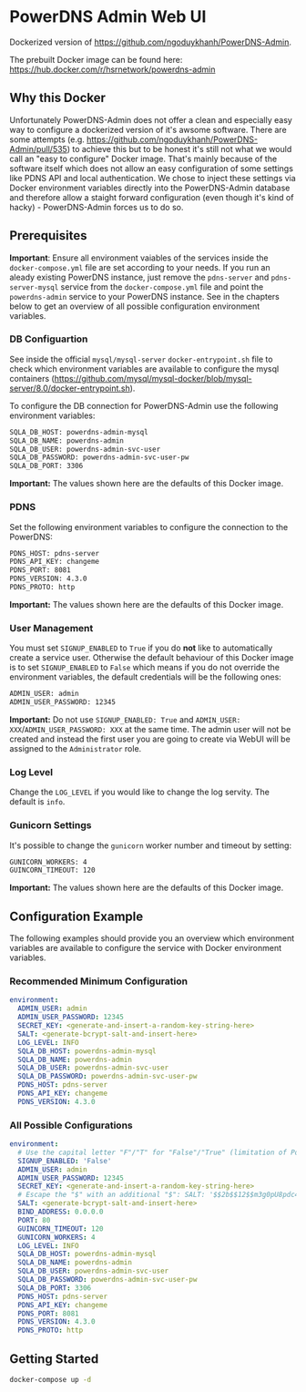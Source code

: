 # PowerDNS Admin Web UI
Dockerized version of https://github.com/ngoduykhanh/PowerDNS-Admin.

The prebuilt Docker image can be found here: https://hub.docker.com/r/hsrnetwork/powerdns-admin

## Why this Docker
Unfortunately PowerDNS-Admin does not offer a clean and especially easy way to configure a dockerized version of it's awsome software. There are some attempts (e.g. https://github.com/ngoduykhanh/PowerDNS-Admin/pull/535) to achieve this but to be honest it's still not what we would call an "easy to configure" Docker image. That's mainly because of the software itself which does not allow an easy configuration of some settings like PDNS API and local authentication. We chose to inject these settings via Docker environment variables directly into the PowerDNS-Admin database and therefore allow a staight forward configuration (even though it's kind of hacky) - PowerDNS-Admin forces us to do so.

## Prerequisites
**Important**: Ensure all environment vaiables of the services inside the `docker-compose.yml` file are set according to your needs. If you run an aleady existing PowerDNS instance, just remove the `pdns-server` and `pdns-server-mysql` service from the `docker-compose.yml` file and point the `powerdns-admin` service to your PowerDNS instance. See in the chapters below to get an overview of all possible configuration environment variables.

### DB Configuartion
See inside the official `mysql/mysql-server` `docker-entrypoint.sh` file to check which environment variables are available to configure the mysql containers (https://github.com/mysql/mysql-docker/blob/mysql-server/8.0/docker-entrypoint.sh).

To configure the DB connection for PowerDNS-Admin use the following environment variables:
```bash
SQLA_DB_HOST: powerdns-admin-mysql
SQLA_DB_NAME: powerdns-admin
SQLA_DB_USER: powerdns-admin-svc-user
SQLA_DB_PASSWORD: powerdns-admin-svc-user-pw
SQLA_DB_PORT: 3306
```
**Important:** The values shown here are the defaults of this Docker image.

### PDNS
Set the following environment variables to configure the connection to the PowerDNS:
```bash
PDNS_HOST: pdns-server
PDNS_API_KEY: changeme
PDNS_PORT: 8081
PDNS_VERSION: 4.3.0
PDNS_PROTO: http
```
**Important:** The values shown here are the defaults of this Docker image.

### User Management
You must set `SIGNUP_ENABLED` to `True` if you do **not** like to automatically create a service user. Otherwise the default behaviour of this Docker image is to set `SIGNUP_ENABLED` to `False` which means if you do not override the environment variables, the default credentials will be the following ones:

```bash
ADMIN_USER: admin
ADMIN_USER_PASSWORD: 12345
```

**Important:** Do not use `SIGNUP_ENABLED: True` and `ADMIN_USER: XXX`/`ADMIN_USER_PASSWORD: XXX` at the same time. The admin user will not be created and instead the first user you are going to create via WebUI will be assigned to the `Administrator` role.

### Log Level
Change the `LOG_LEVEL` if you would like to change the log servity. The default is `info`.

### Gunicorn Settings
It's possible to change the `gunicorn` worker number and timeout by setting:
```bash
GUNICORN_WORKERS: 4
GUINCORN_TIMEOUT: 120
```
**Important:** The values shown here are the defaults of this Docker image.

## Configuration Example
The following examples should provide you an overview which environment variables are available to configure the service with Docker environment variables.

### Recommended Minimum Configuration
```yaml
environment:
  ADMIN_USER: admin
  ADMIN_USER_PASSWORD: 12345
  SECRET_KEY: <generate-and-insert-a-random-key-string-here>
  SALT: <generate-bcrypt-salt-and-insert-here>
  LOG_LEVEL: INFO
  SQLA_DB_HOST: powerdns-admin-mysql
  SQLA_DB_NAME: powerdns-admin
  SQLA_DB_USER: powerdns-admin-svc-user
  SQLA_DB_PASSWORD: powerdns-admin-svc-user-pw
  PDNS_HOST: pdns-server
  PDNS_API_KEY: changeme
  PDNS_VERSION: 4.3.0
```

### All Possible Configurations
```yaml
environment:
  # Use the capital letter "F"/"T" for "False"/"True" (limitation of PowerDNS-Admin)
  SIGNUP_ENABLED: 'False'
  ADMIN_USER: admin
  ADMIN_USER_PASSWORD: 12345
  SECRET_KEY: <generate-and-insert-a-random-key-string-here>
  # Escape the "$" with an additional "$": SALT: '$$2b$$12$$m3g0pU8pdc4pGcgqKeFZOO'
  SALT: <generate-bcrypt-salt-and-insert-here>
  BIND_ADDRESS: 0.0.0.0
  PORT: 80
  GUINCORN_TIMEOUT: 120
  GUNICORN_WORKERS: 4
  LOG_LEVEL: INFO
  SQLA_DB_HOST: powerdns-admin-mysql
  SQLA_DB_NAME: powerdns-admin
  SQLA_DB_USER: powerdns-admin-svc-user
  SQLA_DB_PASSWORD: powerdns-admin-svc-user-pw
  SQLA_DB_PORT: 3306
  PDNS_HOST: pdns-server
  PDNS_API_KEY: changeme
  PDNS_PORT: 8081
  PDNS_VERSION: 4.3.0
  PDNS_PROTO: http
```

## Getting Started
```bash
docker-compose up -d
```
